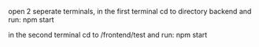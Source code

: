 open 2 seperate terminals,
in the first terminal cd to directory backend and run: npm start

in the second terminal cd to /frontend/test and run: npm start

